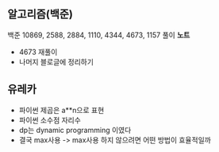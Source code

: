 ## 알고리즘(백준)
백준 10869, 2588, 2884, 1110, 4344, 4673, 1157 풀이
**노트**
- 4673 재풀이
- 나머지 블로글에 정리하기

## 유레카
- 파이썬 제곱은 a**n으로 표현
- 파이썬 소수점 자리수
- dp는 dynamic programming 이였다
- 결국 max사용 -> max사용 하지 않으려면 어떤 방법이 효율적일까
